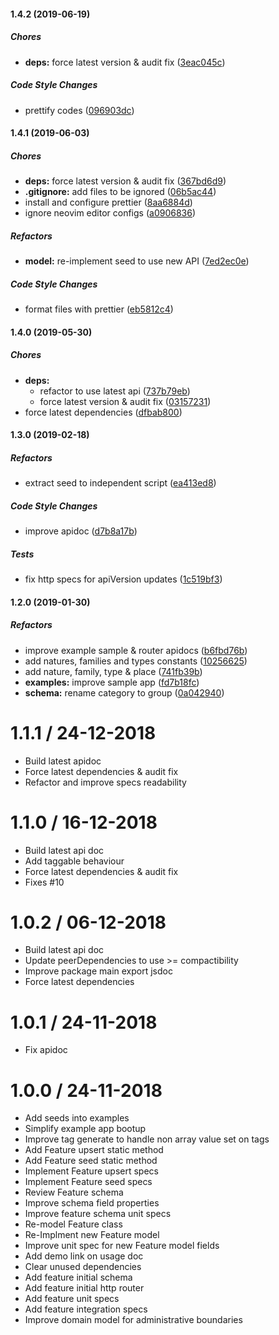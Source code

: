 #### 1.4.2 (2019-06-19)

##### Chores

* **deps:**  force latest version & audit fix ([3eac045c](https://github.com/CodeTanzania/emis-feature/commit/3eac045c74777f26b46828c033e376a24d8497fd))

##### Code Style Changes

*  prettify codes ([096903dc](https://github.com/CodeTanzania/emis-feature/commit/096903dc5a5f73f4a7c047392bbb72ec2644e83d))

#### 1.4.1 (2019-06-03)

##### Chores

* **deps:**  force latest version & audit fix ([367bd6d9](https://github.com/CodeTanzania/emis-feature/commit/367bd6d9295cc8edb001b41b1cd17404b1d83760))
* **.gitignore:**  add files to be ignored ([06b5ac44](https://github.com/CodeTanzania/emis-feature/commit/06b5ac44f8075f1b2c4205e7550d3048ab14b47d))
*  install and configure prettier ([8aa6884d](https://github.com/CodeTanzania/emis-feature/commit/8aa6884d5af42e3b13aafa07c1d4dc6ca52e6f9d))
*  ignore neovim editor configs ([a0906836](https://github.com/CodeTanzania/emis-feature/commit/a090683643a97a4220cc395bde7078d3dc2c0a32))

##### Refactors

* **model:**  re-implement seed to use new API ([7ed2ec0e](https://github.com/CodeTanzania/emis-feature/commit/7ed2ec0ee7576d09cd4ac0d867b9ae6814ae6395))

##### Code Style Changes

*  format files with prettier ([eb5812c4](https://github.com/CodeTanzania/emis-feature/commit/eb5812c439592c1b698cada6f474501a0bff169e))

#### 1.4.0 (2019-05-30)

##### Chores

* **deps:**
  *  refactor to use latest api ([737b79eb](https://github.com/CodeTanzania/emis-feature/commit/737b79eb4ecec9bc6e0a1030ad1f333e5551ec41))
  *  force latest version & audit fix ([03157231](https://github.com/CodeTanzania/emis-feature/commit/03157231cf565dd004c9ff28b825731ff01f0ae3))
*  force latest dependencies ([dfbab800](https://github.com/CodeTanzania/emis-feature/commit/dfbab8005e83befc03a3b095b8f121a233de802f))

#### 1.3.0 (2019-02-18)

##### Refactors

*  extract seed to independent script ([ea413ed8](https://github.com/CodeTanzania/emis-feature/commit/ea413ed8778311b2735972a3f77216705b5efb67))

##### Code Style Changes

*  improve apidoc ([d7b8a17b](https://github.com/CodeTanzania/emis-feature/commit/d7b8a17b5d74462fdfe2d4c3e1cfa3693eb85bde))

##### Tests

*  fix http specs for apiVersion updates ([1c519bf3](https://github.com/CodeTanzania/emis-feature/commit/1c519bf39bb79853a865082db2a7a6b720508b47))

#### 1.2.0 (2019-01-30)

##### Refactors

*  improve example sample & router apidocs ([b6fbd76b](https://github.com/CodeTanzania/emis-feature/commit/b6fbd76b4d3666b19504159edab7a52cf7f59734))
*  add natures, families and types constants ([10256625](https://github.com/CodeTanzania/emis-feature/commit/10256625662e3dbbefb41690fd1540b28fc8fd48))
*  add nature, family, type & place ([741fb39b](https://github.com/CodeTanzania/emis-feature/commit/741fb39bf7343728ed53179bd9e6c45b131d9220))
* **examples:**  improve sample app ([fd7b18fc](https://github.com/CodeTanzania/emis-feature/commit/fd7b18fc24792a207194ca1117ebc358344176bd))
* **schema:**  rename category to group ([0a042940](https://github.com/CodeTanzania/emis-feature/commit/0a04294038ec200f7c31597dfeab53859b1eb45d))

# 1.1.1 / 24-12-2018
- Build latest apidoc
- Force latest dependencies & audit fix
- Refactor and improve specs readability

# 1.1.0 / 16-12-2018
- Build latest api doc
- Add taggable behaviour 
- Force latest dependencies & audit fix
- Fixes #10

# 1.0.2 / 06-12-2018
- Build latest api doc
- Update peerDependencies to use >= compactibility
- Improve package main export jsdoc
- Force latest dependencies

# 1.0.1 / 24-11-2018
- Fix apidoc

# 1.0.0 / 24-11-2018
- Add seeds into examples
- Simplify example app bootup
- Improve tag generate to handle non array value set on tags
- Add Feature upsert static method
- Add Feature seed static method
- Implement Feature upsert specs
- Implement Feature seed specs
- Review Feature schema
- Improve schema field properties
- Improve feature schema unit specs
- Re-model Feature class
- Re-Implment new Feature model
- Improve unit spec for new Feature model fields
- Add demo link on usage doc
- Clear unused dependencies
- Add feature initial schema
- Add feature initial http router
- Add feature unit specs
- Add feature integration specs
- Improve domain model for administrative boundaries
